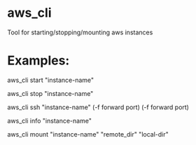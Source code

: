 # aws_cli
Tool for starting/stopping/mounting aws instances

# Examples:
aws_cli start "instance-name"
  
aws_cli stop "instance-name"
  
aws_cli ssh "instance-name"  (-f forward port) (-f forward port)
  
aws_cli info "instance-name"
  
aws_cli mount "instance-name" "remote_dir" "local-dir"
  
